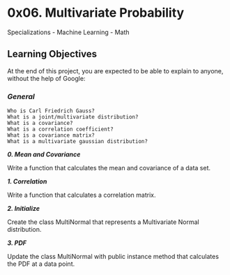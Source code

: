 # 0x06. Multivariate Probability
Specializations - Machine Learning - Math

## Learning Objectives
At the end of this project, you are expected to be able to explain to anyone, without the help of Google:

### ***General***
```
Who is Carl Friedrich Gauss?
What is a joint/multivariate distribution?
What is a covariance?
What is a correlation coefficient?
What is a covariance matrix?
What is a multivariate gaussian distribution?
```

***0. Mean and Covariance***

Write a function that calculates the mean and covariance of a data set.

***1. Correlation***

Write a function that calculates a correlation matrix.

***2. Initialize***

Create the class MultiNormal that represents a Multivariate Normal distribution.

***3. PDF***

Update the class MultiNormal with  public instance method that calculates the PDF at a data point.